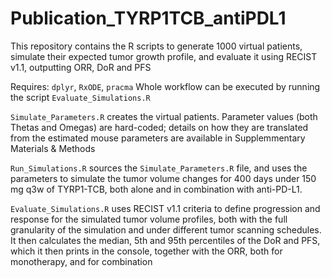 # Publication_TYRP1TCB_antiPDL1
This repository contains the R scripts to generate 1000 virtual patients, simulate their expected tumor growth profile, and evaluate it using RECIST v1.1, outputting ORR, DoR and PFS

Requires: `dplyr`, `RxODE`, `pracma` 
Whole workflow can be executed by running the script `Evaluate_Simulations.R`

`Simulate_Parameters.R` creates the virtual patients. Parameter values (both Thetas and Omegas) are hard-coded; details on how they are translated from the estimated mouse parameters are available in Supplemmentary Materials & Methods

`Run_Simulations.R` sources the `Simulate_Parameters.R` file, and uses the parameters to simulate the tumor volume changes for 400 days under 150 mg q3w of TYRP1-TCB, both alone and in combination with anti-PD-L1.

`Evaluate_Simulations.R` uses RECIST v1.1 criteria to define progression and response for the simulated tumor volume profiles, both with the full granularity of the simulation and under different tumor scanning schedules. 
It then calculates the median, 5th and 95th percentiles of the DoR and PFS, which it then prints in the console, together with the ORR, both for monotherapy, and for combination
